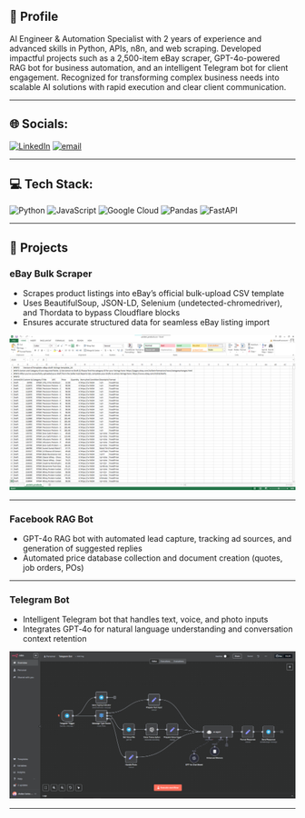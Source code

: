 ## 🚀 Profile

AI Engineer & Automation Specialist with 2 years of experience and advanced skills in Python, APIs, n8n, and web scraping. Developed impactful projects such as a 2,500-item eBay scraper, GPT-4o-powered RAG bot for business automation, and an intelligent Telegram bot for client engagement. Recognized for transforming complex business needs into scalable AI solutions with rapid execution and clear client communication.

---

## 🌐 Socials:
[![LinkedIn](https://img.shields.io/badge/LinkedIn-%230077B5.svg?logo=linkedin&logoColor=white)](https://www.linkedin.com/in/jhulian-batul/) [![email](https://img.shields.io/badge/Email-D14836?logo=gmail&logoColor=white)](mailto:batuljhulo@gmail.com) 

---

## 💻 Tech Stack:
![Python](https://img.shields.io/badge/python-3670A0?style=for-the-badge&logo=python&logoColor=ffdd54) ![JavaScript](https://img.shields.io/badge/javascript-%23323330.svg?style=for-the-badge&logo=javascript&logoColor=%23F7DF1E) ![Google Cloud](https://img.shields.io/badge/GoogleCloud-%234285F4.svg?style=for-the-badge&logo=google-cloud&logoColor=white) ![Pandas](https://img.shields.io/badge/pandas-%23150458.svg?style=for-the-badge&logo=pandas&logoColor=white) ![FastAPI](https://img.shields.io/badge/FastAPI-005571?style=for-the-badge&logo=fastapi)

---

## 🎯 Projects

### eBay Bulk Scraper

- Scrapes product listings into eBay’s official bulk-upload CSV template
- Uses BeautifulSoup, JSON-LD, Selenium (undetected-chromedriver), and Thordata to bypass Cloudflare blocks
- Ensures accurate structured data for seamless eBay listing import

![eBay Screenshot](eBay_bulk_scraper.png)

---

### Facebook RAG Bot

- GPT-4o RAG bot with automated lead capture, tracking ad sources, and generation of suggested replies
- Automated price database collection and document creation (quotes, job orders, POs)


---

### Telegram Bot

- Intelligent Telegram bot that handles text, voice, and photo inputs
- Integrates GPT‑4o for natural language understanding and conversation context retention

![Telegram Bot Screenshot](Telegram_bot.png)

---


